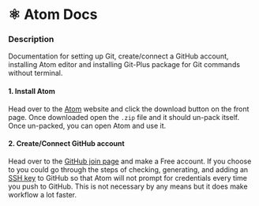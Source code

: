 # ⚛ Atom Docs

### Description
Documentation for setting up Git, create/connect a GitHub account, installing Atom editor and installing Git-Plus package for Git commands without terminal.

#### 1. Install Atom
Head over to the [Atom](https://atom.io/) website and click the download button on the front page. Once downloaded open the `.zip` file and it should un-pack itself.  Once un-packed, you can open Atom and use it.

#### 2. Create/Connect GitHub account
Head over to the [GitHub join page](https://github.com/join) and make a Free account.  If you choose to you could go through the steps of checking, generating, and adding an [SSH key](https://help.github.com/articles/adding-a-new-ssh-key-to-your-github-account/) to GitHub so that Atom will not prompt for credentials every time you push to GitHub.  This is not necessary by any means but it does make workflow a lot faster.
